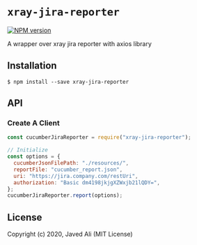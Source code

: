 # `xray-jira-reporter`

[![NPM version](https://img.shields.io/npm/v/xray-jira-reporter.svg)](https://www.npmjs.com/package/xray-jira-reporter)

A wrapper over xray jira reporter with axios library

## Installation

```shell
$ npm install --save xray-jira-reporter
```

## API

### Create A Client

```js
const cucumberJiraReporter = require("xray-jira-reporter");

// Initialize
const options = {
  cucumberJsonFilePath: "./resources/",
  reportFile: "cucumber_report.json",
  uri: "https://jira.company.com/restUri",
  authorization: "Basic dm4198jkjgXZWxjb21lQDY=",
};
cucumberJiraReporter.report(options);
```

## License

Copyright (c) 2020, Javed Ali (MIT License)

